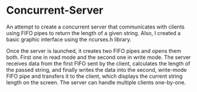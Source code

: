 # Concurrent-Server

An attempt to create a concurrent server that communicates with clients using FIFO pipes to return the length of a given string. Also, I created a basic graphic interface using the ncurses.h library.

Once the server is launched, it creates two FIFO pipes and opens them both. First one in read mode and the second one in write mode. The server receives data from the first FIFO sent by the client, calculates the length of the passed string, and finally writes the data into the second, write-mode FIFO pipe and transfers it to the client, which displays the current string length on the screen. The server can handle multiple clients one-by-one.


